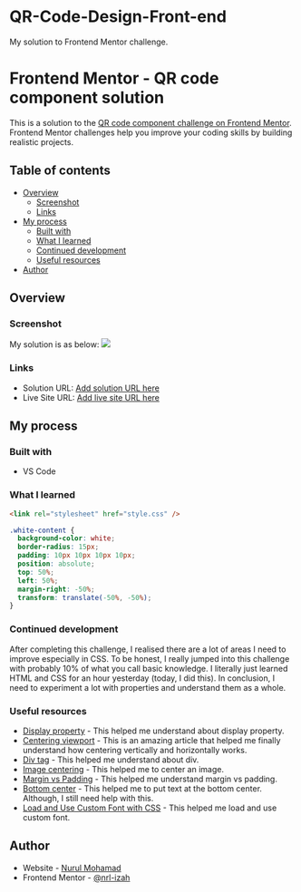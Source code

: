 # QR-Code-Design-Front-end
My solution to Frontend Mentor challenge.

# Frontend Mentor - QR code component solution

This is a solution to the [QR code component challenge on Frontend Mentor](https://www.frontendmentor.io/challenges/qr-code-component-iux_sIO_H). Frontend Mentor challenges help you improve your coding skills by building realistic projects.

## Table of contents

- [Overview](#overview)
  - [Screenshot](#screenshot)
  - [Links](#links)
- [My process](#my-process)
  - [Built with](#built-with)
  - [What I learned](#what-i-learned)
  - [Continued development](#continued-development)
  - [Useful resources](#useful-resources)
- [Author](#author)

## Overview

### Screenshot

My solution is as below:
![](./MySolution/Screenshot%202023-10-21%20165438.png)

### Links

- Solution URL: [Add solution URL here](https://your-solution-url.com)
- Live Site URL: [Add live site URL here](https://your-live-site-url.com)

## My process

### Built with

- VS Code

### What I learned

```html (I just learned how to make separate stylesheet)
<link rel="stylesheet" href="style.css" />
```

```css (horizontally and vertically centered)
.white-content {
  background-color: white;
  border-radius: 15px;
  padding: 10px 10px 10px 10px;
  position: absolute;
  top: 50%;
  left: 50%;
  margin-right: -50%;
  transform: translate(-50%, -50%);
}
```

### Continued development

After completing this challenge, I realised there are a lot of areas I need to improve especially in CSS. To be honest, I really jumped into this challenge with probably 10% of what you call basic knowledge. I literally just learned HTML and CSS for an hour yesterday (today, I did this). In conclusion, I need to experiment a lot with properties and understand them as a whole.

### Useful resources

- [Display property](https://www.freecodecamp.org/news/the-css-display-property-display-none-display-table-inline-block-and-more/) - This helped me understand about display property.
- [Centering viewport](https://www.w3.org/Style/Examples/007/center.en.tmpl) - This is an amazing article that helped me finally understand how centering vertically and horizontally works.
- [Div tag](https://www.freecodecamp.org/news/html-div-what-is-a-div-tag-and-how-to-style-it-with-css/) - This helped me understand about div.
- [Image centering](https://www.w3schools.com/howto/howto_css_image_center.asp) - This helped me to center an image.
- [Margin vs Padding](https://blog.hubspot.com/website/css-margin-vs-padding#:~:text=In%20CSS%2C%20a%20margin%20is,the%20space%20inside%20an%20element.) - This helped me understand margin vs padding.
- [Bottom center](https://www.w3docs.com/tools/code-editor/5996) - This helped me to put text at the bottom center. Although, I still need help with this.
- [Load and Use Custom Font with CSS](https://www.digitalocean.com/community/tutorials/how-to-load-and-use-custom-fonts-with-css) - This helped me load and use custom font.

## Author

- Website - [Nurul Mohamad](https://www.your-site.com)
- Frontend Mentor - [@nrl-izah](https://www.frontendmentor.io/profile/nrl-izah)

